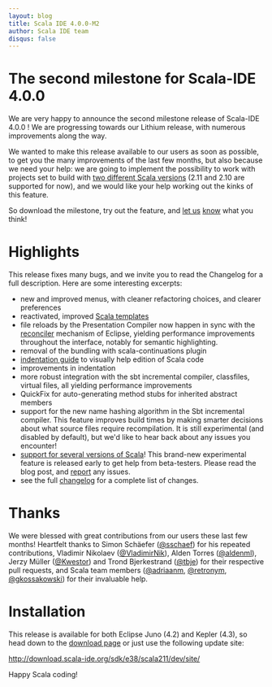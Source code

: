 ```yaml
---
layout: blog
title: Scala IDE 4.0.0-M2
author: Scala IDE team
disqus: false
---
```



# The second milestone for Scala-IDE 4.0.0

We are very happy to announce the second milestone release of
Scala-IDE 4.0.0 ! We are progressing towards our Lithium release,
with numerous improvements along the way.

We wanted to make this release available to our users as soon as
possible, to get you the many improvements of the last few
months, but also because we need your help: we are going to
implement the possibility to work with projects set to build with
[two different Scala versions](/blog/Xsource-compatibility.html) (2.11
and 2.10 are supported for now), and we would like your help working
out the kinks of this feature.

So download the milestone, try out the feature, and [let us](https://groups.google.com/forum/#!forum/scala-ide-dev) [know](https://www.assembla.com/spaces/scala-ide/tickets)
what you think!

# Highlights

This release fixes many bugs, and we invite you to read the
Changelog for a full description. Here are some interesting
excerpts:

-   new and improved menus, with cleaner refactoring choices, and
    clearer preferences
-   reactivated, improved [Scala templates](http://scala-ide.org/docs/current-user-doc/features/typingviewing/code-templates.html)
-   file reloads by the Presentation Compiler now happen in sync
    with the [reconciler](http://wiki.eclipse.org/FAQ_How_do_I_use_a_model_reconciler%253F) mechanism of Eclipse, yielding performance
    improvements throughout the interface, notably for semantic
    highlighting.
-   removal of the bundling with scala-continuations plugin
-   [indentation guide](http://scala-ide.org/docs/4.0.x/features/typingviewing/indent-guide.html) to visually help edition of Scala code
-   improvements in indentation
-   more robust integration with the sbt incremental compiler,
    classfiles, virtual files, all yielding performance
    improvements
-   QuickFix for auto-generating method stubs for inherited abstract members
-   support for the new name hashing algorithm in the Sbt incremental compiler. This feature improves build times by making smarter decisions about what source files require recompilation. It is still experimental (and disabled by default), but we'd like to hear back about any issues  you encounter!
-   [support for several versions of Scala](/blog/Xsource-compatibility.html)! This brand-new
    experimental feature is released early to get help from
    beta-testers. Please read the blog post, and [report](https://www.assembla.com/spaces/scala-ide/tickets/) any issues.
-   see the full [changelog](docs/changelog.html) for a complete list of changes.

# Thanks

We were blessed with great contributions from our users these
last few months! Heartfelt thanks to Simon Schäefer ([@sschaef](https://github.com/sschaef))
for his repeated contributions, Vladimir Nikolaev ([@VladimirNik](https://github.com/VladimirNik)),
Alden Torres ([@aldenml](https://github.com/aldenml)), Jerzy Müller ([@Kwestor](https://github.com/Kwestor)) and Trond
Bjerkestrand ([@tbje](https://github.com/tbje)) for their respective pull requests, and
Scala team members ([@adriaanm](https://github.com/adriaanm), [@retronym](https://github.com/retronym), [@gkossakowski](https://github.com/gkossakowski)) for
their invaluable help.

# Installation

This release is available for both Eclipse Juno (4.2) and Kepler
(4.3), so head down to the [download page](/downloads/milestone.html) or just use the following update site:

<http://download.scala-ide.org/sdk/e38/scala211/dev/site/>

Happy Scala coding!
